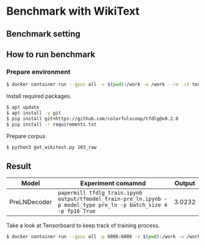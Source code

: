 # Benchmark with WikiText

## Benchmark setting

## How to run benchmark

### Prepare environment

```sh
$ docker container run --gpus all -v $(pwd):/work -w /work --rm -it tensorflow/tensorflow:2.4.1-gpu bash
```

Install required packages.


```sh
$ apt update
$ apt install -y git
$ pip install git+https://github.com/colorfulscoop/tfdlg@v0.2.0
$ pip install -r requirements.txt
```

Prepare corpus

```sh
$ python3 get_wikitext.py 103_raw
```

## Result

| Model | Experiment comamnd | Output |
| --- | --- | --- |
| PreLNDecoder | `papermill tfdlg_train.ipynb output/tfmodel_train-pre_ln.ipynb -p model_type pre_ln -p batch_size 4 -p fp16 True` | 3.0232 |

Take a look at Tensorboard to keep track of training process.

```sh
$ docker container run --gpus all -p 6006:6006 -v $(pwd):/work -w /work --rm -it tensorflow/tensorflow:2.4.1-gpu tensorboard --logdir output/tensorboard --host 0.0.0.0
```